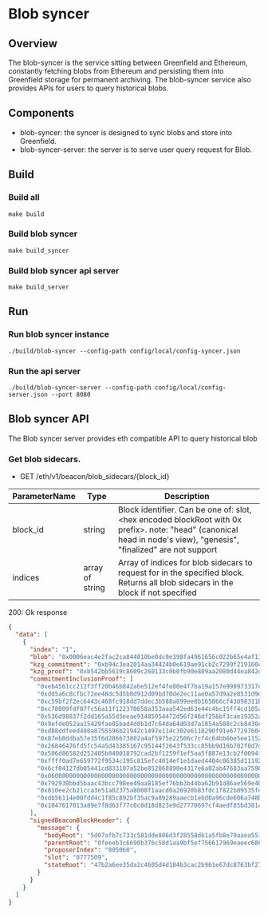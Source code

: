# Blob syncer

## Overview

The blob-syncer is the service sitting between Greenfield and Ethereum, constantly fetching blobs from Ethereum and persisting 
them into Greenfield storage for permanent archiving. The blob-syncer service also provides APIs for users to query historical blobs.

## Components
- blob-syncer: the syncer is designed to sync blobs and store into Greenfield.
- blob-syncer-server: the server is to serve user query request for Blob.

## Build

### Build all

```shell
make build
```

### Build blob syncer

```shell
make build_syncer
```

### Build blob syncer api server

```shell
make build_server
```

## Run

### Run blob syncer instance

```shell
./build/blob-syncer --config-path config/local/config-syncer.json
```

### Run the api server

```shell
./build/blob-syncer-server --config-path config/local/config-server.json --port 8080 
```

## Blob syncer API

The Blob syncer server provides eth compatible API to query historical blob


### Get blob sidecars.

* GET /eth/v1/beacon/blob_sidecars/{block_id}

| ParameterName | Type            | Description                                                                                                                                                          |
|--------------|-----------------|----------------------------------------------------------------------------------------------------------------------------------------------------------------------|
| block_id     | string          | Block identifier. Can be one of: slot,  <hex encoded blockRoot with 0x prefix>. note: "head" (canonical head in node's view), "genesis", "finalized" are not support |
| indices         | array of string | Array of indices for blob sidecars to request for in the specified block. Returns all blob sidecars in the block if not specified                                    |


200: Ok response

```json
{
  "data": [
    {
      "index": "1",
      "blob": "0x0006eac4e2fac2ca844810be0dc9e398fa4961656c022b65e4af13728152980a00ed0800010017da0001003eff00010039d6000100bedd0001004ffb0001000000e600010022e000010004e5000000014df70a66ff064061f10bff8211f2ff8000c0040e8301a7f7941096..",
      "kzg_commitment": "0xb94c3ea2014aa34424b0e619ae91cb2c7299f219160c0702e7c0c66f063b7d368e1d881dd35f8b53ae00490abc455c64",
      "kzg_proof": "0xb542bb5619c8609c260133c0b0fb90e889aa2080d44ea842de26de30280acbbdf4c197a4f3620575cb6fa3ff614fec2e",
      "commitmentInclusionProof": [
        "0xeb4561cc212f3ff20b46b842abe512ef4fe80e4f7ba19a157e990973317e576d",
        "0xdd5a6c8cfbc72ee48dc5d5b8d912d09bd70de2ec11ae0a57d9a2e8531d9d561c",
        "0xc59bf2f2ec6443c468fc918dd7ddec3b588a899ee8b165866cf43898311b18fa",
        "0xc78009fdf07fc56a11f122370658a353aaa542ed63e44c4bc15ff4cd105ab33c",
        "0x536d98837f2dd165a55d5eeae91485954472d56f246df256bf3cae19352a123c",
        "0x9efde052aa15429fae05bad4d0b1d7c64da64d03d7a1854a588c2cb8430c0d30",
        "0xd88ddfeed400a8755596b21942c1497e114c302e6118290f91e6772976041fa1",
        "0x87eb0ddba57e35f6d286673802a4af5975e22506c7cf4c64bb6be5ee11527f2c",
        "0x26846476fd5fc54a5d43385167c95144f2643f533cc85bb9d16b782f8d7db193",
        "0x506d86582d252405b840018792cad2bf1259f1ef5aa5f887e13cb2f0094f51e1",
        "0xffff0ad7e659772f9534c195c815efc4014ef1e1daed4404c06385d11192e92b",
        "0x6cf04127db05441cd833107a52be852868890e4317e6a02ab47683aa75964220",
        "0x0600000000000000000000000000000000000000000000000000000000000000",
        "0x792930bbd5baac43bcc798ee49aa8185ef76bb3b44ba62b91d86ae569e4bb535",
        "0x810ee2cb21cca3e51a02375a8008f1aacd0a26920b83fdc1f822b09535fe7364",
        "0xdb56114e00fdd4c1f85c892bf35ac9a89289aaecb1ebd0a96cde606a748b5d71",
        "0x1047617013a89e7f8d63f77c0c8d18d823e9d27770697cf4aedf85bd381c25f5"
      ],
      "signedBeaconBlockHeader": {
        "message": {
          "bodyRoot": "5d07afb7c733c581dde806d3f28558db1a5fb8e79aaea551e5bc256da31dbd68",
          "parentRoot": "0feeeb3c6690b376c58d1aa9bf5ef756617969eaeec6862331cb740c1e4c69b4",
          "proposerIndex": "805060",
          "slot": "8777509",
          "stateRoot": "47b2a6ee35da2c4605d4d184b3cac2b961e67dc8763bf27085ac337c1d4018f2"
        }
      }
    }
  ]
} 
```
